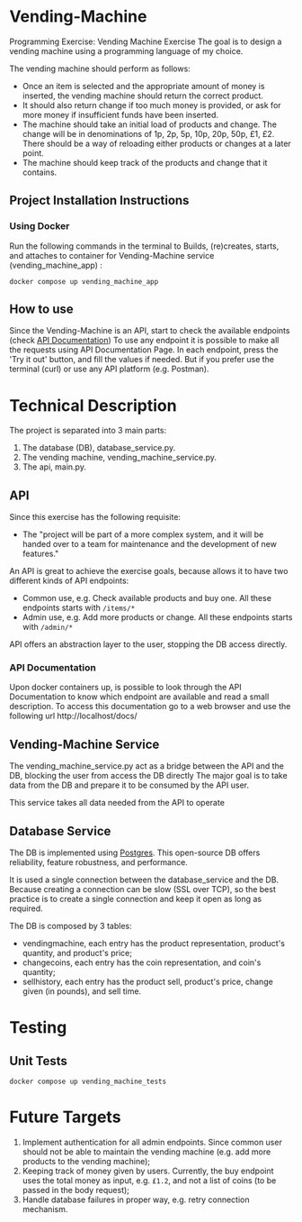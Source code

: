 # Vending-Machine
Programming Exercise: Vending Machine Exercise 
The goal is to design a vending machine using a programming language of my choice.

The vending machine should perform as follows:

- Once an item is selected and the appropriate amount of money is inserted, the vending machine should return the correct product. 
- It should also return change if too much money is provided, or ask for more money if insufficient funds have been inserted. 
- The machine should take an initial load of products and change. The change will be in denominations of 1p, 2p, 5p, 10p, 20p, 50p, £1, £2. There should be a way of reloading either products or changes at a later point.
- The machine should keep track of the products and change that it contains.

## Project Installation Instructions

### Using Docker
Run the following commands in the terminal to Builds, (re)creates, starts, and attaches to container for Vending-Machine service (vending_machine_app) :
```
docker compose up vending_machine_app
```

## How to use
Since the Vending-Machine is an API, start to check the available endpoints (check [API Documentation](#api-documentation))
To use any endpoint it is possible to make all the requests using API Documentation Page. In each endpoint, press the 'Try it out' button, and fill the values if needed.
But if you prefer use the terminal (curl) or use any API platform (e.g. Postman).

# Technical Description
The project is separated into 3 main parts:

1. The database (DB), database_service.py.
2. The vending machine, vending_machine_service.py.
3. The api, main.py.

## API
Since this exercise has the following requisite:
- The "project will be part of a more complex system, and it will be handed over to a team for maintenance and the development of new features."

An API is great to achieve the exercise goals, because allows it to have two different kinds of API endpoints:
- Common use, e.g. Check available products and buy one. All these endpoints starts with `/items/*`
- Admin use, e.g. Add more products or change. All these endpoints starts with `/admin/*`

API offers an abstraction layer to the user, stopping the DB access directly.

### API Documentation
Upon docker containers up, is possible to look through the API Documentation to know which endpoint are available and read a small description.
To access this documentation go to a web browser and use the following url http://localhost/docs/

## Vending-Machine Service
The vending_machine_service.py act as a bridge between the API and the DB, blocking the user from access the DB directly
The major goal is to take data from the DB and prepare it to be consumed by the API user.

This service takes all data needed from the API to operate

## Database Service
The DB is implemented using [Postgres](https://www.postgresql.org/). 
This open-source DB offers reliability, feature robustness, and performance.

It is used a single connection between the database_service and the DB. 
Because creating a connection can be slow (SSL over TCP), so the best practice is to create a single connection and keep it open as long as required.

The DB is composed by 3 tables:
- vendingmachine, each entry has the product representation, product's quantity, and product's price;
- changecoins, each entry has the coin representation, and coin's quantity;
- sellhistory, each entry has the product sell, product's price, change given (in pounds), and sell time.

# Testing

## Unit Tests
```
docker compose up vending_machine_tests
```

# Future Targets
1. Implement authentication for all admin endpoints. Since common user should not be able to maintain the vending machine (e.g. add more products to the vending machine);
2. Keeping track of money given by users. Currently, the buy endpoint uses the total money as input, e.g. `£1.2`, and not a list of coins (to be passed in the body request);
3. Handle database failures in proper way, e.g. retry connection mechanism.
